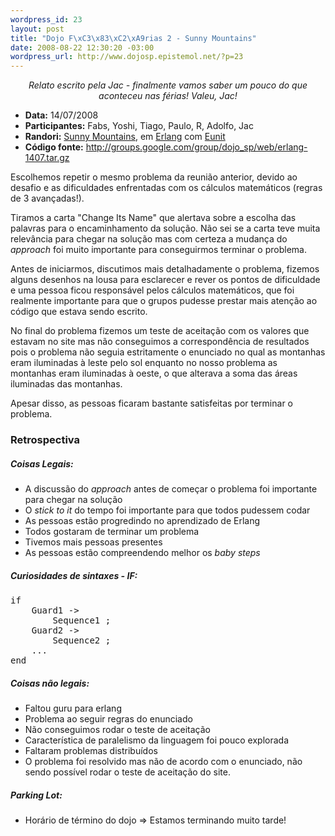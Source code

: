 ```yaml
--- 
wordpress_id: 23
layout: post
title: "Dojo F\xC3\x83\xC2\xA9rias 2 - Sunny Mountains"
date: 2008-08-22 12:30:20 -03:00
wordpress_url: http://www.dojosp.epistemol.net/?p=23
---
```

<p style="text-align: center;"><em>Relato escrito pela Jac - finalmente vamos saber um pouco do que aconteceu nas férias! Valeu, Jac!</em></p>

<ul>
	<li><strong>Data:</strong> 14/07/2008</li>
	<li><strong>Participantes:</strong> Fabs, Yoshi, Tiago, Paulo, R, Adolfo, Jac</li>
	<li><strong>Randori:</strong> <a href="http://icpcres.ecs.baylor.edu/onlinejudge/index.php?option=com_onlinejudge&amp;Itemid=8&amp;category=11&amp;page=show_problem&amp;problem=861">Sunny Mountains</a>, em <a href="http://www.erlang.org/">Erlang</a> com <a href="http://svn.process-one.net/contribs/trunk/eunit/doc/overview-summary.html">Eunit</a></li>
	<li><strong>Código fonte:</strong> <a href="http://groups.google.com/group/dojo_sp/web/erlang-1407.tar.gz">http://groups.google.com/group/dojo_sp/web/erlang-1407.tar.gz</a></li>
</ul>
Escolhemos repetir o mesmo problema da reunião anterior, devido ao desafio e as dificuldades enfrentadas com os cálculos matemáticos (regras de 3 avançadas!).

Tiramos a carta "Change Its Name" que alertava sobre a escolha das palavras para o encaminhamento da solução. Não sei se a carta teve muita relevância para chegar na solução mas com certeza a mudança do <em>approach</em> foi muito importante para conseguirmos terminar o problema.

Antes de iniciarmos, discutimos mais detalhadamente o problema, fizemos alguns desenhos na lousa para esclarecer e rever os pontos de dificuldade e uma pessoa ficou responsável pelos cálculos matemáticos, que foi realmente importante para que o grupos pudesse prestar mais atenção ao código que estava sendo escrito.

No final do problema fizemos um teste de aceitação com os valores que estavam no site mas não conseguimos a correspondência de resultados pois o problema não seguia estritamente o enunciado no qual as montanhas eram iluminadas à leste pelo sol enquanto no nosso problema as montanhas eram iluminadas à oeste, o que alterava a soma das áreas iluminadas das montanhas.

Apesar disso, as pessoas ficaram bastante satisfeitas por terminar o problema.
<h3>Retrospectiva</h3>
<h5>Coisas Legais:</h5>
<ul>
	<li>A discussão do <em>approach</em> antes de começar o problema foi importante para chegar na solução</li>
	<li>O <em>stick to it</em> do tempo foi importante para que todos pudessem codar</li>
	<li>As pessoas estão progredindo no aprendizado de Erlang</li>
	<li>Todos gostaram de terminar um problema</li>
	<li>Tivemos mais pessoas presentes</li>
	<li>As pessoas estão compreendendo melhor os <em>baby steps</em></li>
</ul>
<h5>Curiosidades de sintaxes - IF:</h5>
<pre>if
    Guard1 -&gt;
        Sequence1 ;
    Guard2 -&gt;
        Sequence2 ;
    ...
end</pre>
<h5>Coisas não legais:</h5>
<ul>
	<li>Faltou guru para erlang</li>
	<li>Problema ao seguir regras do enunciado</li>
	<li>Não conseguimos rodar o teste de aceitação</li>
	<li>Característica de paralelismo da linguagem foi pouco explorada</li>
	<li>Faltaram problemas distribuídos</li>
	<li>O problema foi resolvido mas não de acordo com o enunciado, não sendo possível rodar o teste de aceitação do site.</li>
</ul>
<h5>Parking Lot:</h5>
<ul>
	<li>Horário de término do dojo =&gt; Estamos terminando muito tarde!</li>
</ul>
